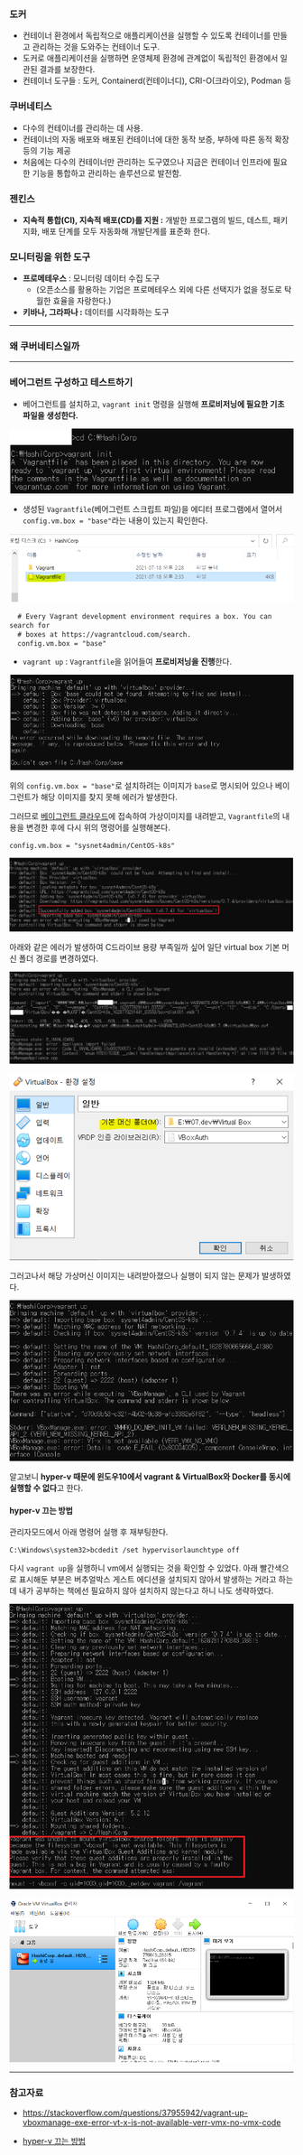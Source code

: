 

### 도커

- 컨테이너 환경에서 독립적으로 애플리케이션을 실행할 수 있도록 컨테이너를 만들고 관리하는 것을 도와주는 컨테이너 도구.
- 도커로 애플리케이션을 실행하면 운영체제 환경에 관계없이 독립적인 환경에서 일관된 결과를 보장한다.
- 컨테이너 도구들 : 도커, Containerd(컨테이너디), CRI-O(크라이오), Podman 등



### 쿠버네티스

- 다수의 컨테이너를 관리하는 데 사용.
- 컨테이너의 자동 배포와 배포된 컨테이너에 대한 동작 보증, 부하에 따른 동적 확장 등의 기능 제공
- 처음에는 다수의 컨테이너만 관리하는 도구였으나 지금은 컨테이너 인프라에 필요한 기능을 통합하고 관리하는 솔루션으로 발전함.



###  젠킨스

- **지속적 통합(CI),  지속적 배포(CD)를 지원 :** 개발한 프로그램의 빌드, 데스트, 패키지화, 배포 단계를 모두 자동화해 개발단계를 표준화 한다.



### 모니터링을 위한 도구

- **프로메테우스** : 모니터링 데이터 수집 도구 
  - (오픈소스를 활용하는 기업은 프로메테우스 외에 다른 선택지가 없을 정도로 탁월한 효율을 자랑한다.)
- **키바나, 그라파나 :** 데이터를 시각화하는 도구



----



### 왜 쿠버네티스일까





----

### 베어그런트 구성하고 테스트하기

- 베어그런트를 설치하고, `vagrant init` 명령을 실행해 **프로비저닝에 필요한 기초 파일을 생성한다.**

![image-20210718143752409](image/image-20210718143752409.png)

- 생성된 `Vagrantfile`(베어그런트 스크립트 파일)을 에디터 프로그램에서 열어서 `config.vm.box = "base"`라는 내용이 있는지 확인한다.

![image-20210718143847961](image/image-20210718143847961.png)

```
  # Every Vagrant development environment requires a box. You can search for
  # boxes at https://vagrantcloud.com/search.
  config.vm.box = "base"
```

- `vagrant up` : `Vagrantfile`을 읽어들여 **프로비저닝을 진행**한다.

![image-20210718144209163](image/image-20210718144209163.png)

위의 `config.vm.box = "base"`로 설치하려는 이미지가 `base`로 명시되어 있으나 베이그런트가 해당 이미지를 찾지 못해 에러가 발생한다.

그러므로 [베이그런트 클라우드](https://app.vagrantup.com/boxes/search)에 접속하여 가상이미지를 내려받고, `Vagrantfile`의 내용을 변경한 후에 다시 위의 명령어를 실행해본다.

```
config.vm.box = "sysnet4admin/CentOS-k8s"
```



![image-20210718145217412](image/image-20210718145217412.png)



아래와 같은 에러가 발생하여 C드라이브 용량 부족일까 싶어 일단 virtual box 기본 머신 폴더 경로를 변경하였다.

![](image/image-20210812235504083.png)

![image-20210813000015831](image/image-20210813000015831.png)



그러고나서 해당 가상머신 이미지는 내려받아졌으나 실행이 되지 않는 문제가 발생하였다.

![image-20210813001145569](image/image-20210813001145569.png)

알고보니 **hyper-v 때문에 윈도우10에서 vagrant & VirtualBox와 Docker를 동시에 실행할 수 없다**고 한다. 



#### hyper-v 끄는 방법

관리자모드에서 아래 명령어 실행 후 재부팅한다.

```
C:\Windows\system32>bcdedit /set hypervisorlaunchtype off
```



다시 `vagrant up`을 실행하니 vm에서 실행되는 것을 확인할 수 있었다. 아래 빨간색으로 표시해둔 부분은 버추얼박스 게스트 에디션을 설치되지 않아서 발생하는 거라고 하는데 내가 공부하는 책에선 필요하지 않아 설치하지 않는다고 하니 나도 생략하였다.

![image-20210813002844458](image/image-20210813002844458.png)

<img src="image/image-20210813002953700.png" alt="image-20210813002953700" style="zoom:67%;" />



----------

### 참고자료

- https://stackoverflow.com/questions/37955942/vagrant-up-vboxmanage-exe-error-vt-x-is-not-available-verr-vmx-no-vmx-code

- [hyper-v 끄는 방법 ](https://calen.tistory.com/5)